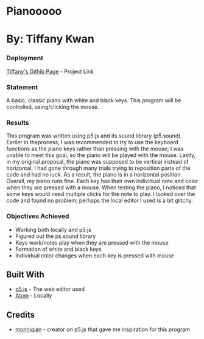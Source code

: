 # Pianooooo

# By: Tiffany Kwan

### Deployment
[Tiffany's Githib Page](https://tiffkwan.github.io/Pianooooo/) - Project Link

### Statement

A basic, classic piano with white and black keys. This program will be controlled, using/clicking the mouse. 

### Results 

This program was written using p5.js and its sound library (p5.sound). Eariler in theprocess, I was recommended to try to use the keyboard functions as the piano keys rather than pressing with the mouse; I was unable to meet this goal, so the piano will be played with the mouse. Lastly, in my original proposal, the piano was supposed to be vertical instead of horizontal. I had gone through many trials trying to reposition parts of the code and had no luck. As a result, the piano is in a horizontal position. Overall, my piano runs fine. Each key has their own individual note and color when they are pressed with a mouse. When testing the piano, I noticed that some keys would need multiple clicks for the note to play. I looked over the code and found no problem; perhaps the local editor I used is a bit glitchy. 

### Objectives Achieved
* Working both locally and p5.js
* Figured out the ps.sound library
* Keys work/notes play when they are pressed with the mouse
* Formation of white and black keys
* Individual color changes when each key is pressed with mouse

## Built With

* [p5.js](https://editor.p5js.org/) - The web editor used
* [Atom](https://atom.io/) - Locally 

## Credits

* [monniqian](https://editor.p5js.org/monniqian/sketches/TwckaaeGl) - creator on p5.js that gave me inspiration for this program
